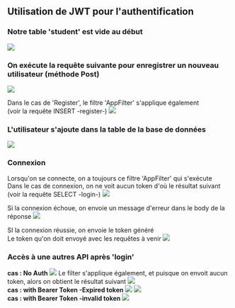 ## Utilisation de JWT pour l'authentification

### Notre table 'student' est vide au début
<img src="https://github.com/user-attachments/assets/e0d8e077-7bb9-4c9c-92f8-5a9cf946281b">

### On exécute la requête suivante pour enregistrer un nouveau utilisateur (méthode Post)
<img src="https://github.com/user-attachments/assets/37b65aba-015d-42d5-9baf-3d20803cda07">

Dans le cas de 'Register', le filtre 'AppFilter' s'applique également<br>
(voir la requête INSERT -register-)
<img src="https://github.com/user-attachments/assets/beb8ef33-d6e7-4fd4-9045-25ee031a0be4">


### L'utilisateur s'ajoute dans la table de la base de données
<img src="https://github.com/user-attachments/assets/fc07cba2-6a19-421e-9f64-1e1776241f95">

### Connexion
Lorsqu'on se connecte, on a toujours ce filtre 'AppFilter' qui s'exécute <br>
Dans le cas de connexion, on ne voit aucun token d'où le résultat suivant<br>
(voir la requête SELECT -login-)
<img src="https://github.com/user-attachments/assets/48279ca2-71bd-4d45-ab6d-a0701aab892b">

Si la connexion échoue, on envoie un message d'erreur dans le body de la réponse
<img src="https://github.com/user-attachments/assets/0b2b7a44-2786-4ebe-9a38-0b00a83de9a8">

SI la connexion réussie, on envoie le token généré<br>
Le token qu'on doit envoyé avec les requêtes à venir
<img src="https://github.com/user-attachments/assets/7c3d28a0-b4f1-4f63-989a-61c8e8af9696">

### Accès à une autres API après 'login'
**cas : No Auth**
<img src="https://github.com/user-attachments/assets/f17626da-a63a-4f78-9bc1-df4d45febb08">
Le filter s'applique également, et puisque on envoit aucun token, alors on obtient le résultat suivant
<img src="https://github.com/user-attachments/assets/e284d4b1-e966-4054-a6f3-862063f73604">
<br>
**cas : with Bearer Token -Expired token**
<img src="https://github.com/user-attachments/assets/3e041e06-0c87-4f1a-8d50-cbd4421e528f">
<img src="https://github.com/user-attachments/assets/698924d6-27da-42d1-864c-d58db20852c6">
<br>
**cas : with Bearer Token -invalid token**
<img src="https://github.com/user-attachments/assets/284d0769-05d8-41e7-9d48-a5009d1bb6c8">










